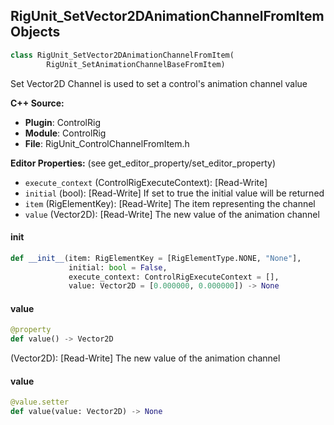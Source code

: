 ## RigUnit_SetVector2DAnimationChannelFromItem Objects

```python
class RigUnit_SetVector2DAnimationChannelFromItem(
        RigUnit_SetAnimationChannelBaseFromItem)
```

Set Vector2D Channel is used to set a control's animation channel value

**C++ Source:**

- **Plugin**: ControlRig
- **Module**: ControlRig
- **File**: RigUnit_ControlChannelFromItem.h

**Editor Properties:** (see get_editor_property/set_editor_property)

- ``execute_context`` (ControlRigExecuteContext):  [Read-Write]
- ``initial`` (bool):  [Read-Write] If set to true the initial value will be returned
- ``item`` (RigElementKey):  [Read-Write] The item representing the channel
- ``value`` (Vector2D):  [Read-Write] The new value of the animation channel

<a id="unreal.RigUnit_SetVector2DAnimationChannelFromItem.__init__"></a>

#### __init__

```python
def __init__(item: RigElementKey = [RigElementType.NONE, "None"],
             initial: bool = False,
             execute_context: ControlRigExecuteContext = [],
             value: Vector2D = [0.000000, 0.000000]) -> None
```

<a id="unreal.RigUnit_SetVector2DAnimationChannelFromItem.value"></a>

#### value

```python
@property
def value() -> Vector2D
```

(Vector2D):  [Read-Write] The new value of the animation channel

<a id="unreal.RigUnit_SetVector2DAnimationChannelFromItem.value"></a>

#### value

```python
@value.setter
def value(value: Vector2D) -> None
```

<a id="unreal.RigUnit_SetVectorAnimationChannelFromItem"></a>